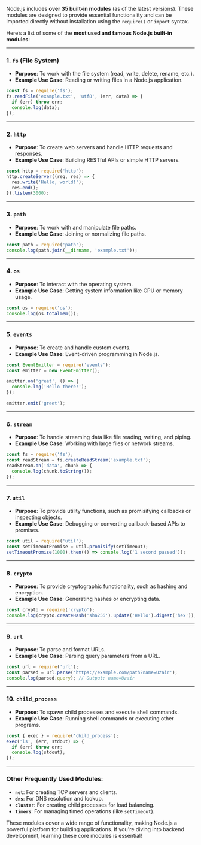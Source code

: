 

Node.js includes **over 35 built-in modules** (as of the latest versions). These modules are designed to provide essential functionality and can be imported directly without installation using the `require()` or `import` syntax.

Here’s a list of some of the **most used and famous Node.js built-in modules**:

---

### **1. `fs` (File System)**
- **Purpose**: To work with the file system (read, write, delete, rename, etc.).
- **Example Use Case**: Reading or writing files in a Node.js application.
  
```javascript
const fs = require('fs');
fs.readFile('example.txt', 'utf8', (err, data) => {
  if (err) throw err;
  console.log(data);
});
```

---

### **2. `http`**
- **Purpose**: To create web servers and handle HTTP requests and responses.
- **Example Use Case**: Building RESTful APIs or simple HTTP servers.

```javascript
const http = require('http');
http.createServer((req, res) => {
  res.write('Hello, world!');
  res.end();
}).listen(3000);
```

---

### **3. `path`**
- **Purpose**: To work with and manipulate file paths.
- **Example Use Case**: Joining or normalizing file paths.

```javascript
const path = require('path');
console.log(path.join(__dirname, 'example.txt'));
```

---

### **4. `os`**
- **Purpose**: To interact with the operating system.
- **Example Use Case**: Getting system information like CPU or memory usage.

```javascript
const os = require('os');
console.log(os.totalmem());
```

---

### **5. `events`**
- **Purpose**: To create and handle custom events.
- **Example Use Case**: Event-driven programming in Node.js.

```javascript
const EventEmitter = require('events');
const emitter = new EventEmitter();

emitter.on('greet', () => {
  console.log('Hello there!');
});

emitter.emit('greet');
```

---

### **6. `stream`**
- **Purpose**: To handle streaming data like file reading, writing, and piping.
- **Example Use Case**: Working with large files or network streams.

```javascript
const fs = require('fs');
const readStream = fs.createReadStream('example.txt');
readStream.on('data', chunk => {
  console.log(chunk.toString());
});
```

---

### **7. `util`**
- **Purpose**: To provide utility functions, such as promisifying callbacks or inspecting objects.
- **Example Use Case**: Debugging or converting callback-based APIs to promises.

```javascript
const util = require('util');
const setTimeoutPromise = util.promisify(setTimeout);
setTimeoutPromise(1000).then(() => console.log('1 second passed'));
```

---

### **8. `crypto`**
- **Purpose**: To provide cryptographic functionality, such as hashing and encryption.
- **Example Use Case**: Generating hashes or encrypting data.

```javascript
const crypto = require('crypto');
console.log(crypto.createHash('sha256').update('Hello').digest('hex'));
```

---

### **9. `url`**
- **Purpose**: To parse and format URLs.
- **Example Use Case**: Parsing query parameters from a URL.

```javascript
const url = require('url');
const parsed = url.parse('https://example.com/path?name=Uzair');
console.log(parsed.query); // Output: name=Uzair
```

---

### **10. `child_process`**
- **Purpose**: To spawn child processes and execute shell commands.
- **Example Use Case**: Running shell commands or executing other programs.

```javascript
const { exec } = require('child_process');
exec('ls', (err, stdout) => {
  if (err) throw err;
  console.log(stdout);
});
```

---

### Other Frequently Used Modules:
- **`net`**: For creating TCP servers and clients.
- **`dns`**: For DNS resolution and lookup.
- **`cluster`**: For creating child processes for load balancing.
- **`timers`**: For managing timed operations (like `setTimeout`).

These modules cover a wide range of functionality, making Node.js a powerful platform for building applications. If you're diving into backend development, learning these core modules is essential!